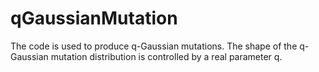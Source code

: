 # qGaussianMutation
The code is used to produce q-Gaussian mutations. The shape of the q-Gaussian mutation distribution is controlled by a real parameter q.
